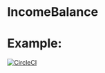 # IncomeBalance

# Example:
[![CircleCI](https://circleci.com/gh/Americo91/incomebalance/IncomeBalance.svg?style=svg&circle-token=74dfe5dd82971d7ecf72fe683016af2db88b1cf2)](https://app.circleci.com/pipelines/github/Americo91/IncomeBalance)
